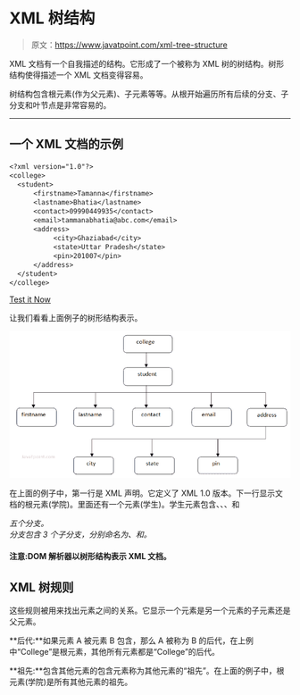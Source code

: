 # XML 树结构

> 原文：<https://www.javatpoint.com/xml-tree-structure>

XML 文档有一个自我描述的结构。它形成了一个被称为 XML 树的树结构。树形结构使得描述一个 XML 文档变得容易。

树结构包含根元素(作为父元素)、子元素等等。从根开始遍历所有后续的分支、子分支和叶节点是非常容易的。

* * *

## 一个 XML 文档的示例

```
<?xml version="1.0"?>
<college>
  <student>
      <firstname>Tamanna</firstname>
      <lastname>Bhatia</lastname>
      <contact>09990449935</contact>
      <email>tammanabhatia@abc.com</email>
      <address>
           <city>Ghaziabad</city>
           <state>Uttar Pradesh</state>
           <pin>201007</pin>
      </address>
  </student>
</college> 

```

[Test it Now](https://www.javatpoint.com/xmlpages/xmltree.xml)

让我们看看上面例子的树形结构表示。

![XML Tree](img/96e6680a346fcac4e79b30739fd03114.png)

在上面的例子中，第一行是 XML 声明。它定义了 XML 1.0 版本。下一行显示文档的根元素(学院)。里面还有一个元素(学生)。学生元素包含<firstname>、<lastname>、<contact>、<email>和</email></contact></lastname></firstname>

<address>五个分支。</address>

<address>分支包含 3 个子分支，分别命名为<city>、<state>和<pin>。</pin></state></city></address>

#### 注意:DOM 解析器以树形结构表示 XML 文档。

## XML 树规则

这些规则被用来找出元素之间的关系。它显示一个元素是另一个元素的子元素还是父元素。

**后代:**如果元素 A 被元素 B 包含，那么 A 被称为 B 的后代，在上例中“College”是根元素，其他所有元素都是“College”的后代。

**祖先:**包含其他元素的包含元素称为其他元素的“祖先”。在上面的例子中，根元素(学院)是所有其他元素的祖先。